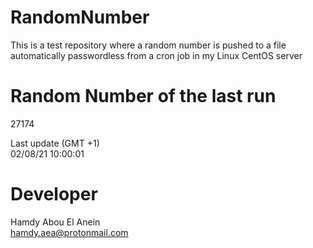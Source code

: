 # RandomNumber    
This is a test repository where a random number is pushed to a file automatically passwordless from a cron job in my Linux CentOS server    
# Random Number of the last run   
27174
      
Last update (GMT +1)    
02/08/21 10:00:01
# Developer    
Hamdy Abou El Anein   
hamdy.aea@protonmail.com
